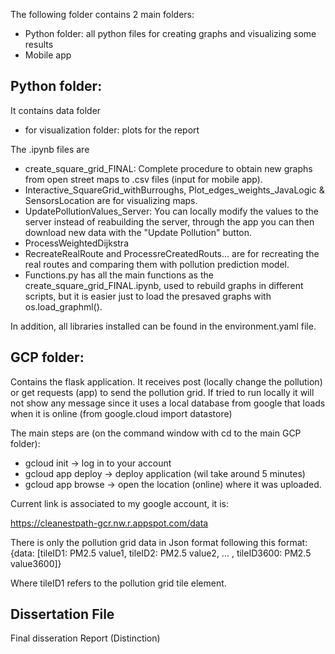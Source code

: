 The following folder contains 2 main folders:
+ Python folder: all python files for creating graphs and visualizing some results
+ Mobile app

## Python folder:
It contains data folder
+ for visualization folder: plots for the report

The .ipynb files are
+ create_square_grid_FINAL: Complete procedure to obtain new graphs from open street maps to .csv files (input for mobile app).
+ Interactive_SquareGrid_withBurroughs, Plot_edges_weights_JavaLogic & SensorsLocation are for visualizing maps.
+ UpdatePollutionValues_Server: You can locally modify the values to the server instead of reabuilding the server, through the app you can then download new data with the "Update Pollution" button.
+ ProcessWeightedDijkstra
+ RecreateRealRoute and ProcessreCreatedRouts... are for recreating the real routes and comparing them with pollution prediction model.
+ Functions.py has all the main functions as the create_square_grid_FINAL.ipynb, used to rebuild graphs in different scripts, but it is easier just to load the presaved graphs with os.load_graphml().

In addition, all libraries installed can be found in the environment.yaml file.

## GCP folder:

Contains the flask application. It receives post (locally change the pollution) or get requests (app) to send the pollution grid. If tried to run locally it will not show any message since it uses a local database from google that loads when it is online (from google.cloud import datastore)

The main steps are (on the command window with cd to the main GCP folder):

+ gcloud init -> log in to your account
+ gcloud app deploy -> deploy application (wil take around 5 minutes)
+ gcloud app browse -> open the location (online) where it was uploaded.

Current link is associated to my google account, it is:

https://cleanestpath-gcr.nw.r.appspot.com/data

There is only the pollution grid data in Json format following this format:
{data:
[tileID1: PM2.5 value1, tileID2: PM2.5 value2, ... , tileID3600: PM2.5 value3600]}

Where tileID1 refers to the pollution grid tile element.

## Dissertation File
Final disseration Report (Distinction)
